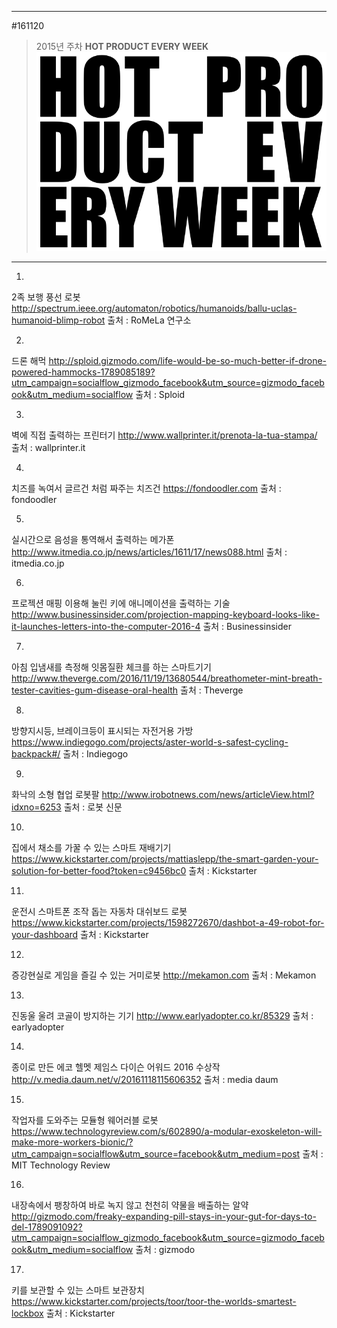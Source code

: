 
---  
#161120  
> 2015년 주차 **HOT PRODUCT EVERY WEEK**  
> ![pic](../image/MAIN.png)  

---  

1.
2족 보행 풍선 로봇
http://spectrum.ieee.org/automaton/robotics/humanoids/ballu-uclas-humanoid-blimp-robot
출처 : RoMeLa 연구소

2.
드론 해먹
http://sploid.gizmodo.com/life-would-be-so-much-better-if-drone-powered-hammocks-1789085189?utm_campaign=socialflow_gizmodo_facebook&utm_source=gizmodo_facebook&utm_medium=socialflow
출처 : Sploid


3.
벽에 직접 출력하는 프린터기
http://www.wallprinter.it/prenota-la-tua-stampa/
출처 : wallprinter.it

4.
치즈를 녹여서 글르건 처럼 짜주는 치즈건
https://fondoodler.com
출처 : fondoodler

5.
실시간으로 음성을 통역해서 출력하는 메가폰
http://www.itmedia.co.jp/news/articles/1611/17/news088.html
출처 : itmedia.co.jp

6.
프로젝션 매핑 이용해 눌린 키에 애니메이션을 출력하는 기술
http://www.businessinsider.com/projection-mapping-keyboard-looks-like-it-launches-letters-into-the-computer-2016-4
출처 : Businessinsider

7.
아침 입냄새를 측정해 잇몸질환 체크를 하는 스마트기기
http://www.theverge.com/2016/11/19/13680544/breathometer-mint-breath-tester-cavities-gum-disease-oral-health
출처 : Theverge

8.
방향지시등, 브레이크등이 표시되는 자전거용 가방
https://www.indiegogo.com/projects/aster-world-s-safest-cycling-backpack#/
출처 : Indiegogo

9.
화낙의 소형 협업 로봇팔
http://www.irobotnews.com/news/articleView.html?idxno=6253
출처 : 로봇 신문

10.
집에서 채소를 가꿀 수 있는 스마트 재배기기
https://www.kickstarter.com/projects/mattiaslepp/the-smart-garden-your-solution-for-better-food?token=c9456bc0
출처 : Kickstarter

11.
운전시 스마트폰 조작 돕는 자동차 대쉬보드 로봇
https://www.kickstarter.com/projects/1598272670/dashbot-a-49-robot-for-your-dashboard
출처 : Kickstarter

12.
증강현실로 게임을 즐길 수 있는 거미로봇
http://mekamon.com
출처 : Mekamon

13.
진동울 울려 코골이 방지하는 기기
http://www.earlyadopter.co.kr/85329
출처 : earlyadopter

14.
종이로 만든 에코 헬멧
제임스 다이슨 어워드 2016 수상작
http://v.media.daum.net/v/20161118115606352
출처 : media daum

15.
작업자를 도와주는 모듈형 웨어러블 로봇
https://www.technologyreview.com/s/602890/a-modular-exoskeleton-will-make-more-workers-bionic/?utm_campaign=socialflow&utm_source=facebook&utm_medium=post
출처 : MIT Technology Review

16.
내장속에서 팽창하여 바로 녹지 않고 천천히 약물을 배출하는 알약
http://gizmodo.com/freaky-expanding-pill-stays-in-your-gut-for-days-to-del-1789091092?utm_campaign=socialflow_gizmodo_facebook&utm_source=gizmodo_facebook&utm_medium=socialflow
출처 : gizmodo

17.
키를 보관할 수 있는 스마트 보관장치
https://www.kickstarter.com/projects/toor/toor-the-worlds-smartest-lockbox
출처 : Kickstarter


